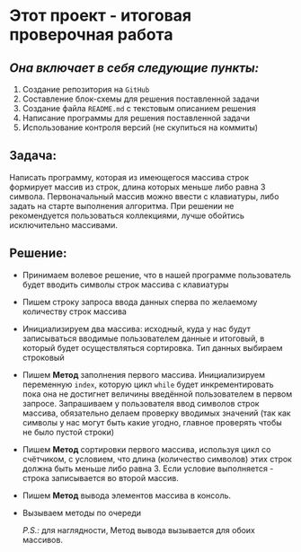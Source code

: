 # Этот проект - итоговая проверочная работа

## ***Она включает в себя следующие пункты:***

1. Создание репозитория на `GitHub`
2. Составление блок-схемы для решения поставленной задачи
3. Создание файла `README.md` с текстовым описанием решения
4. Написание программы для решения поставленной задачи
5. Использование контроля версий (не скупиться на коммиты)

## Задача:

Написать программу, которая из имеющегося массива строк формирует массив из строк, длина которых меньше либо равна 3 символа. Первоначальный массив можно ввести с клавиатуры, либо задать на старте выполнения алгоритма. При решении не рекомендуется пользоваться коллекциями, лучше обойтись исключительно массивами.

## Решение:

* Принимаем волевое решение, что в нашей программе пользователь будет вводить символы строк массива с клавиатуры
* Пишем строку запроса ввода данных сперва по желаемому количеству строк массива
* Инициализируем два массива: исходный, куда у нас будут записываться вводимые пользователем данные и итоговый, в который будет осуществляться сортировка. Тип данных выбираем строковый
* Пишем **Метод** заполнения первого массива. Инициализируем переменную `index`, которую цикл `while` будет инкрементировать пока она не достигнет величины введённой пользователем в первом запросе. Запрашиваем у пользователя ввод символов строк массива, обязательно делаем проверку вводимых значений (так как символы у нас могут быть какие угодно, главное проверять чтобы не было пустой строки)
* Пишем **Метод** сортировки первого массива, используя цикл со счётчиком, с условием, что длина (количество символов) этих строк должна быть меньше либо равна 3. Если условие выполняется - строка записывается во второй массив.
* Пишем **Метод** вывода элементов массива в консоль.
* Вызываем методы по очереди

    *P.S.:* для наглядности, Метод вывода вызывается для обоих массивов.

